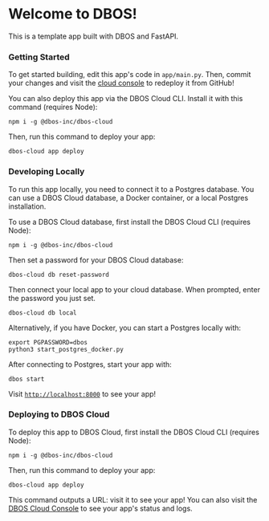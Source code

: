 # Welcome to DBOS!

This is a template app built with DBOS and FastAPI.

### Getting Started

To get started building, edit this app's code in `app/main.py`.
Then, commit your changes and visit the [cloud console](https://console.dbos.dev/applications) to redeploy it from GitHub!

You can also deploy this app via the DBOS Cloud CLI.
Install it with this command (requires Node):

```shell
npm i -g @dbos-inc/dbos-cloud
```

Then, run this command to deploy your app:

```shell
dbos-cloud app deploy
```

### Developing Locally

To run this app locally, you need to connect it to a Postgres database.
You can use a DBOS Cloud database, a Docker container, or a local Postgres installation.

To use a DBOS Cloud database, first install the DBOS Cloud CLI (requires Node):

```shell
npm i -g @dbos-inc/dbos-cloud
```

Then set a password for your DBOS Cloud database:

```shell
dbos-cloud db reset-password
```

Then connect your local app to your cloud database. When prompted, enter the password you just set.

```shell
dbos-cloud db local
```

Alternatively, if you have Docker, you can start a Postgres locally with:

```shell
export PGPASSWORD=dbos
python3 start_postgres_docker.py
```

After connecting to Postgres, start your app with:

```shell
dbos start
```

Visit [`http://localhost:8000`](http://localhost:8000) to see your app!

### Deploying to DBOS Cloud

To deploy this app to DBOS Cloud, first install the DBOS Cloud CLI (requires Node):

```shell
npm i -g @dbos-inc/dbos-cloud
```

Then, run this command to deploy your app:

```shell
dbos-cloud app deploy
```

This command outputs a URL: visit it to see your app!
You can also visit the [DBOS Cloud Console](https://console.dbos.dev/) to see your app's status and logs.